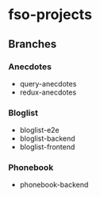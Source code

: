 # fso-projects

## Branches

### Anecdotes
- query-anecdotes
- redux-anecdotes 

### Bloglist
- bloglist-e2e  
- bloglist-backend  
- bloglist-frontend  

### Phonebook
- phonebook-backend
